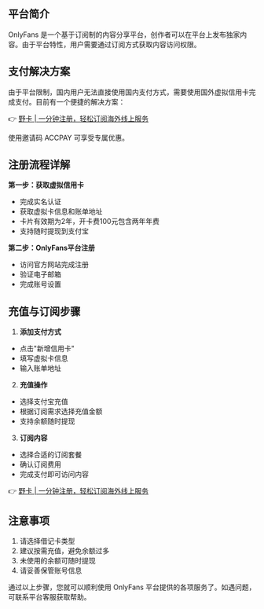 ## 平台简介

OnlyFans 是一个基于订阅制的内容分享平台，创作者可以在平台上发布独家内容。由于平台特性，用户需要通过订阅方式获取内容访问权限。

## 支付解决方案

由于平台限制，国内用户无法直接使用国内支付方式，需要使用国外虚拟信用卡完成支付。目前有一个便捷的解决方案：

👉 [野卡 | 一分钟注册，轻松订阅海外线上服务](https://bit.ly/bewildcard)

使用邀请码 ACCPAY 可享受专属优惠。

## 注册流程详解

**第一步：获取虚拟信用卡**
- 完成实名认证
- 获取虚拟卡信息和账单地址
- 卡片有效期为2年，开卡费100元包含两年年费
- 支持随时提现到支付宝

**第二步：OnlyFans平台注册**
- 访问官方网站完成注册
- 验证电子邮箱
- 完成账号设置

## 充值与订阅步骤

1. **添加支付方式**
- 点击"新增信用卡"
- 填写虚拟卡信息
- 输入账单地址

2. **充值操作**
- 选择支付宝充值
- 根据订阅需求选择充值金额
- 支持余额随时提现

3. **订阅内容**
- 选择合适的订阅套餐
- 确认订阅费用
- 完成支付即可访问内容

👉 [野卡 | 一分钟注册，轻松订阅海外线上服务](https://bit.ly/bewildcard)

## 注意事项

1. 请选择借记卡类型
2. 建议按需充值，避免余额过多
3. 未使用的余额可随时提现
4. 请妥善保管账号信息

通过以上步骤，您就可以顺利使用 OnlyFans 平台提供的各项服务了。如遇问题，可联系平台客服获取帮助。
